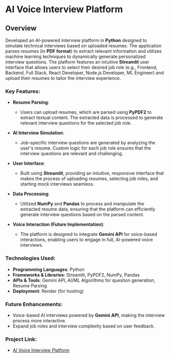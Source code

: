 # AI Voice Interview Platform

## Overview

Developed an AI-powered interview platform in **Python** designed to simulate technical interviews based on uploaded resumes. The application parses resumes (in **PDF format**) to extract relevant information and utilizes machine learning techniques to dynamically generate personalized interview questions. The platform features an intuitive **Streamlit** user interface that allows users to select their desired job role (e.g., Frontend, Backend, Full Stack, React Developer, Node.js Developer, ML Engineer) and upload their resumes to tailor the interview experience.

### Key Features:

- **Resume Parsing**: 
  - Users can upload resumes, which are parsed using **PyPDF2** to extract textual content. The extracted data is processed to generate relevant interview questions for the selected job role.
  
- **AI Interview Simulation**:
  - Job-specific interview questions are generated by analyzing the user's resume. Custom logic for each job role ensures that the interview questions are relevant and challenging.
  
- **User Interface**: 
  - Built using **Streamlit**, providing an intuitive, responsive interface that makes the process of uploading resumes, selecting job roles, and starting mock interviews seamless.
  
- **Data Processing**: 
  - Utilized **NumPy** and **Pandas** to process and manipulate the extracted resume data, ensuring that the platform can efficiently generate interview questions based on the parsed content.
  
- **Voice Interaction (Future Implementation)**: 
  - The platform is designed to integrate **Gemini API** for voice-based interactions, enabling users to engage in full, AI-powered voice interviews.

### Technologies Used:

- **Programming Languages**: Python
- **Frameworks & Libraries**: Streamlit, PyPDF2, NumPy, Pandas
- **APIs & Tools**: Gemini API, AI/ML Algorithms for question generation, Resume Parsing
- **Deployment**: Render (for hosting)

### Future Enhancements:
- Voice-based AI interviews powered by **Gemini API**, making the interview process more interactive.
- Expand job roles and interview complexity based on user feedback.

### Project Link:

- [AI Voice Interview Platform](https://ai-interview-platform-python.onrender.com/)
